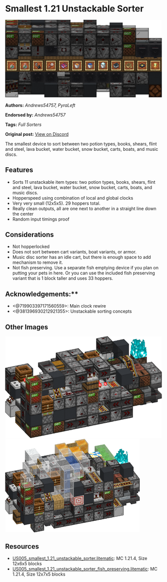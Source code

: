 # Smallest 1.21 Unstackable Sorter
<img alt="area_render_93_.png" src="images/area_render_93_.png?raw=1">

**Authors:** *Andrews54757, PyraLeft*

**Endorsed by:** *Andrews54757*

**Tags:** *Full Sorters*

**Original post:** [View on Discord](https://discord.com/channels/1375556143186837695/1395668040280182917)

The smallest device to sort between two potion types, books, shears, flint and steel, lava bucket, water bucket, snow bucket, carts, boats, and music discs.
## Features
- Sorts 11 unstackable item types: two potion types, books, shears, flint and steel, lava bucket, water bucket, snow bucket, carts, boats, and music discs.
- Hopperspeed using combination of local and global clocks
- Very very small (12x5x5). 29 hoppers total.
- Really clean outputs, all are one next to another in a straight line down the center
- Random input timings proof
## Considerations
- Not hopperlocked
- Does not sort between cart variants, boat variants, or armor.
- Music disc sorter has an idle cart, but there is enough space to add mechanism to remove it.
- Not fish preserving. Use a separate fish emptying device if you plan on putting your pets in here. Or you can use the included fish preserving variant that is 1 block taller and uses 33 hoppers.

## Acknowledgements:**
- <@719903397171560559>: Main clock rewire
- <@381396930212921355>: Unstackable sorting concepts

## Other Images
<img src="images/area_render_92_.png?raw=1">

<img src="images/area_render_97_.png?raw=1" height="300px">

## Resources
- [US005_smallest_1.21_unstackable_sorter.litematic](attachments/US005_smallest_1.21_unstackable_sorter.litematic): MC 1.21.4, Size 12x6x5 blocks
- [US005_smallest_1.21_unstackable_sorter_fish_preserving.litematic](attachments/US005_smallest_1.21_unstackable_sorter_fish_preserving.litematic): MC 1.21.4, Size 12x7x5 blocks
